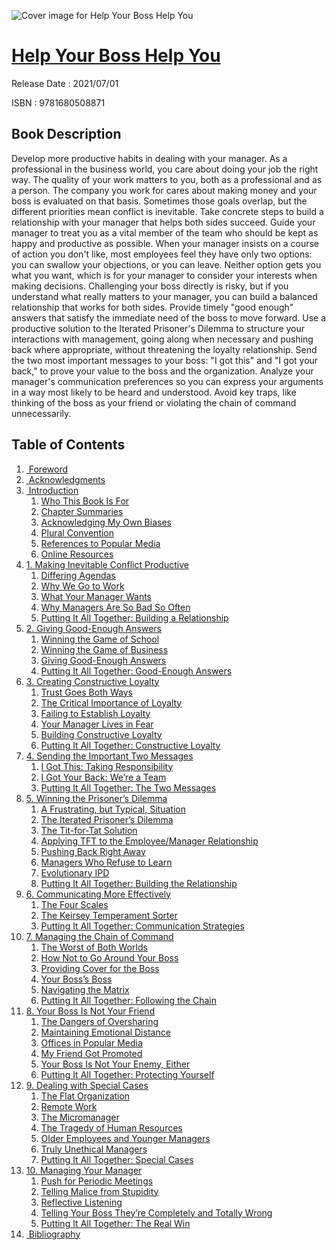 ![Cover image for Help Your Boss Help You](https://imgdetail.ebookreading.net/cover/cover/202109/EB9781680508871.jpg)

[Help Your Boss Help You](https://ebookreading.net/view/book/Help+Your+Boss+Help+You-EB9781680508871_1.html "Help Your Boss Help You")
====================================================================================================================

Release Date : 2021/07/01

ISBN : 9781680508871

Book Description
-----------------

Develop more productive habits in dealing with your manager. As a professional in the business world, you care about doing your job the right way. The quality of your work matters to you, both as a professional and as a person. The company you work for cares about making money and your boss is evaluated on that basis. Sometimes those goals overlap, but the different priorities mean conflict is inevitable. Take concrete steps to build a relationship with your manager that helps both sides succeed.
Guide your manager to treat you as a vital member of the team who should be kept as happy and productive as possible.
When your manager insists on a course of action you don't like, most employees feel they have only two options: you can swallow your objections, or you can leave. Neither option gets you what you want, which is for your manager to consider your interests when making decisions. Challenging your boss directly is risky, but if you understand what really matters to your manager, you can build a balanced relationship that works for both sides.
Provide timely "good enough" answers that satisfy the immediate need of the boss to move forward. Use a productive solution to the Iterated Prisoner's Dilemma to structure your interactions with management, going along when necessary and pushing back where appropriate, without threatening the loyalty relationship. Send the two most important messages to your boss: "I got this" and "I got your back," to prove your value to the boss and the organization. Analyze your manager's communication preferences so you can express your arguments in a way most likely to be heard and understood. Avoid key traps, like thinking of the boss as your friend or violating the chain of command unnecessarily.


Table of Contents
-----------------

1. [&nbsp;Foreword](https://ebookreading.net/view/book/Help+Your+Boss+Help+You-EB9781680508871_5.html)
1. [&nbsp;Acknowledgments](https://ebookreading.net/view/book/Help+Your+Boss+Help+You-EB9781680508871_6.html)
1. [&nbsp;Introduction](https://ebookreading.net/view/book/Help+Your+Boss+Help+You-EB9781680508871_7.html)
    1. [Who This Book Is For](https://ebookreading.net/view/book/Help+Your+Boss+Help+You-EB9781680508871_8.html#d24e251)
    1. [Chapter Summaries](https://ebookreading.net/view/book/Help+Your+Boss+Help+You-EB9781680508871_9.html#d24e284)
    1. [Acknowledging My Own Biases](https://ebookreading.net/view/book/Help+Your+Boss+Help+You-EB9781680508871_10.html#d24e322)
    1. [Plural Convention](https://ebookreading.net/view/book/Help+Your+Boss+Help+You-EB9781680508871_11.html#d24e339)
    1. [References to Popular Media](https://ebookreading.net/view/book/Help+Your+Boss+Help+You-EB9781680508871_12.html#d24e355)
    1. [Online Resources](https://ebookreading.net/view/book/Help+Your+Boss+Help+You-EB9781680508871_13.html#d24e360)
1. [1. Making Inevitable Conflict Productive](https://ebookreading.net/view/book/Help+Your+Boss+Help+You-EB9781680508871_14.html)
    1. [Differing Agendas](https://ebookreading.net/view/book/Help+Your+Boss+Help+You-EB9781680508871_15.html#d24e408)
    1. [Why We Go to Work](https://ebookreading.net/view/book/Help+Your+Boss+Help+You-EB9781680508871_16.html#d24e530)
    1. [What Your Manager Wants](https://ebookreading.net/view/book/Help+Your+Boss+Help+You-EB9781680508871_17.html#d24e646)
    1. [Why Managers Are So Bad So Often](https://ebookreading.net/view/book/Help+Your+Boss+Help+You-EB9781680508871_18.html#d24e697)
    1. [Putting It All Together: Building a Relationship](https://ebookreading.net/view/book/Help+Your+Boss+Help+You-EB9781680508871_0.html#d24e775)
1. [2. Giving Good-Enough Answers](https://ebookreading.net/view/book/Help+Your+Boss+Help+You-EB9781680508871_0.html)
    1. [Winning the Game of School](https://ebookreading.net/view/book/Help+Your+Boss+Help+You-EB9781680508871_0.html#d24e828)
    1. [Winning the Game of Business](https://ebookreading.net/view/book/Help+Your+Boss+Help+You-EB9781680508871_0.html#d24e856)
    1. [Giving Good-Enough Answers](https://ebookreading.net/view/book/Help+Your+Boss+Help+You-EB9781680508871_0.html#d24e890)
    1. [Putting It All Together: Good-Enough Answers](https://ebookreading.net/view/book/Help+Your+Boss+Help+You-EB9781680508871_0.html#d24e1012)
1. [3. Creating Constructive Loyalty](https://ebookreading.net/view/book/Help+Your+Boss+Help+You-EB9781680508871_0.html)
    1. [Trust Goes Both Ways](https://ebookreading.net/view/book/Help+Your+Boss+Help+You-EB9781680508871_0.html#d24e1037)
    1. [The Critical Importance of Loyalty](https://ebookreading.net/view/book/Help+Your+Boss+Help+You-EB9781680508871_0.html#d24e1095)
    1. [Failing to Establish Loyalty](https://ebookreading.net/view/book/Help+Your+Boss+Help+You-EB9781680508871_0.html#d24e1130)
    1. [Your Manager Lives in Fear](https://ebookreading.net/view/book/Help+Your+Boss+Help+You-EB9781680508871_0.html#d24e1186)
    1. [Building Constructive Loyalty](https://ebookreading.net/view/book/Help+Your+Boss+Help+You-EB9781680508871_0.html#d24e1284)
    1. [Putting It All Together: Constructive Loyalty](https://ebookreading.net/view/book/Help+Your+Boss+Help+You-EB9781680508871_0.html#d24e1379)
1. [4. Sending the Important Two Messages](https://ebookreading.net/view/book/Help+Your+Boss+Help+You-EB9781680508871_0.html)
    1. [I Got This: Taking Responsibility](https://ebookreading.net/view/book/Help+Your+Boss+Help+You-EB9781680508871_0.html#d24e1423)
    1. [I Got Your Back: We’re a Team](https://ebookreading.net/view/book/Help+Your+Boss+Help+You-EB9781680508871_0.html#d24e1514)
    1. [Putting It All Together: The Two Messages](https://ebookreading.net/view/book/Help+Your+Boss+Help+You-EB9781680508871_0.html#d24e1637)
1. [5. Winning the Prisoner’s Dilemma](https://ebookreading.net/view/book/Help+Your+Boss+Help+You-EB9781680508871_0.html)
    1. [A Frustrating, but Typical, Situation](https://ebookreading.net/view/book/Help+Your+Boss+Help+You-EB9781680508871_0.html#d24e1672)
    1. [The Iterated Prisoner’s Dilemma](https://ebookreading.net/view/book/Help+Your+Boss+Help+You-EB9781680508871_0.html#sec.ipd)
    1. [The Tit-for-Tat Solution](https://ebookreading.net/view/book/Help+Your+Boss+Help+You-EB9781680508871_0.html#sec.tft)
    1. [Applying TFT to the Employee/Manager Relationship](https://ebookreading.net/view/book/Help+Your+Boss+Help+You-EB9781680508871_0.html#sect.tft)
    1. [Pushing Back Right Away](https://ebookreading.net/view/book/Help+Your+Boss+Help+You-EB9781680508871_0.html#d24e1972)
    1. [Managers Who Refuse to Learn](https://ebookreading.net/view/book/Help+Your+Boss+Help+You-EB9781680508871_0.html#d24e1996)
    1. [Evolutionary IPD](https://ebookreading.net/view/book/Help+Your+Boss+Help+You-EB9781680508871_0.html#d24e2049)
    1. [Putting It All Together: Building the Relationship](https://ebookreading.net/view/book/Help+Your+Boss+Help+You-EB9781680508871_0.html#d24e2081)
1. [6. Communicating More Effectively](https://ebookreading.net/view/book/Help+Your+Boss+Help+You-EB9781680508871_0.html)
    1. [The Four Scales](https://ebookreading.net/view/book/Help+Your+Boss+Help+You-EB9781680508871_0.html#d24e2137)
    1. [The Keirsey Temperament Sorter](https://ebookreading.net/view/book/Help+Your+Boss+Help+You-EB9781680508871_0.html#d24e2422)
    1. [Putting It All Together: Communication Strategies](https://ebookreading.net/view/book/Help+Your+Boss+Help+You-EB9781680508871_0.html#d24e2597)
1. [7. Managing the Chain of Command](https://ebookreading.net/view/book/Help+Your+Boss+Help+You-EB9781680508871_0.html)
    1. [The Worst of Both Worlds](https://ebookreading.net/view/book/Help+Your+Boss+Help+You-EB9781680508871_0.html#d24e2641)
    1. [How Not to Go Around Your Boss](https://ebookreading.net/view/book/Help+Your+Boss+Help+You-EB9781680508871_0.html#d24e2712)
    1. [Providing Cover for the Boss](https://ebookreading.net/view/book/Help+Your+Boss+Help+You-EB9781680508871_0.html#d24e2827)
    1. [Your Boss’s Boss](https://ebookreading.net/view/book/Help+Your+Boss+Help+You-EB9781680508871_0.html#d24e2879)
    1. [Navigating the Matrix](https://ebookreading.net/view/book/Help+Your+Boss+Help+You-EB9781680508871_0.html#d24e2968)
    1. [Putting It All Together: Following the Chain](https://ebookreading.net/view/book/Help+Your+Boss+Help+You-EB9781680508871_0.html#d24e2987)
1. [8. Your Boss Is Not Your Friend](https://ebookreading.net/view/book/Help+Your+Boss+Help+You-EB9781680508871_0.html)
    1. [The Dangers of Oversharing](https://ebookreading.net/view/book/Help+Your+Boss+Help+You-EB9781680508871_0.html#d24e3039)
    1. [Maintaining Emotional Distance](https://ebookreading.net/view/book/Help+Your+Boss+Help+You-EB9781680508871_0.html#d24e3071)
    1. [Offices in Popular Media](https://ebookreading.net/view/book/Help+Your+Boss+Help+You-EB9781680508871_0.html#d24e3107)
    1. [My Friend Got Promoted](https://ebookreading.net/view/book/Help+Your+Boss+Help+You-EB9781680508871_0.html#d24e3148)
    1. [Your Boss Is Not Your Enemy, Either](https://ebookreading.net/view/book/Help+Your+Boss+Help+You-EB9781680508871_0.html#d24e3191)
    1. [Putting It All Together: Protecting Yourself](https://ebookreading.net/view/book/Help+Your+Boss+Help+You-EB9781680508871_0.html#d24e3222)
1. [9. Dealing with Special Cases](https://ebookreading.net/view/book/Help+Your+Boss+Help+You-EB9781680508871_0.html)
    1. [The Flat Organization](https://ebookreading.net/view/book/Help+Your+Boss+Help+You-EB9781680508871_0.html#d24e3234)
    1. [Remote Work](https://ebookreading.net/view/book/Help+Your+Boss+Help+You-EB9781680508871_0.html#d24e3300)
    1. [The Micromanager](https://ebookreading.net/view/book/Help+Your+Boss+Help+You-EB9781680508871_0.html#d24e3372)
    1. [The Tragedy of Human Resources](https://ebookreading.net/view/book/Help+Your+Boss+Help+You-EB9781680508871_0.html#d24e3438)
    1. [Older Employees and Younger Managers](https://ebookreading.net/view/book/Help+Your+Boss+Help+You-EB9781680508871_0.html#d24e3462)
    1. [Truly Unethical Managers](https://ebookreading.net/view/book/Help+Your+Boss+Help+You-EB9781680508871_0.html#d24e3502)
    1. [Putting It All Together: Special Cases](https://ebookreading.net/view/book/Help+Your+Boss+Help+You-EB9781680508871_0.html#d24e3577)
1. [10. Managing Your Manager](https://ebookreading.net/view/book/Help+Your+Boss+Help+You-EB9781680508871_0.html)
    1. [Push for Periodic Meetings](https://ebookreading.net/view/book/Help+Your+Boss+Help+You-EB9781680508871_0.html#d24e3591)
    1. [Telling Malice from Stupidity](https://ebookreading.net/view/book/Help+Your+Boss+Help+You-EB9781680508871_0.html#d24e3712)
    1. [Reflective Listening](https://ebookreading.net/view/book/Help+Your+Boss+Help+You-EB9781680508871_0.html#listening)
    1. [Telling Your Boss They’re Completely and Totally Wrong](https://ebookreading.net/view/book/Help+Your+Boss+Help+You-EB9781680508871_0.html#d24e3753)
    1. [Putting It All Together: The Real Win](https://ebookreading.net/view/book/Help+Your+Boss+Help+You-EB9781680508871_0.html#d24e3773)
1. [&nbsp;Bibliography](https://ebookreading.net/view/book/Help+Your+Boss+Help+You-EB9781680508871_0.html)

